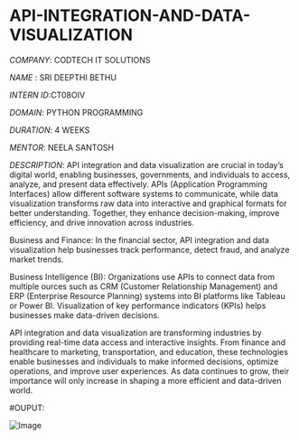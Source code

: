 # API-INTEGRATION-AND-DATA-VISUALIZATION

*COMPANY*: CODTECH IT SOLUTIONS

*NAME* : SRI DEEPTHI BETHU

*INTERN ID*:CT08OIV

*DOMAIN*: PYTHON PROGRAMMING

*DURATION*: 4 WEEKS

*MENTOR*: NEELA SANTOSH

*DESCRIPTION*: API integration and data visualization are crucial in today’s digital world, enabling businesses, governments, and individuals to access, analyze, and present data effectively. APIs (Application Programming Interfaces) allow different software systems to communicate, while data visualization transforms raw data into interactive and graphical formats for better understanding. Together, they enhance decision-making, improve efficiency, and drive innovation across industries.

 Business and Finance:
In the financial sector, API integration and data visualization help businesses track performance, detect fraud, and analyze market trends.

Business Intelligence (BI): Organizations use APIs to connect data from multiple ources such as CRM (Customer Relationship Management) and ERP (Enterprise Resource Planning) systems into BI platforms like Tableau or Power BI. Visualization of key performance indicators (KPIs) helps businesses make data-driven decisions.

API integration and data visualization are transforming industries by providing real-time data access and interactive insights. From finance and healthcare to marketing, transportation, and education, these technologies enable businesses and individuals to make informed decisions, optimize operations, and improve user experiences. As data continues to grow, their importance will only increase in shaping a more efficient and data-driven world.

#OUPUT:

![Image](https://github.com/user-attachments/assets/f97511ca-3d82-4c83-a80d-27843e600879)
